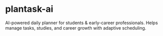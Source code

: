 # plantask-ai
AI-powered daily planner for students &amp; early-career professionals. Helps manage tasks, studies, and career growth with adaptive scheduling.
